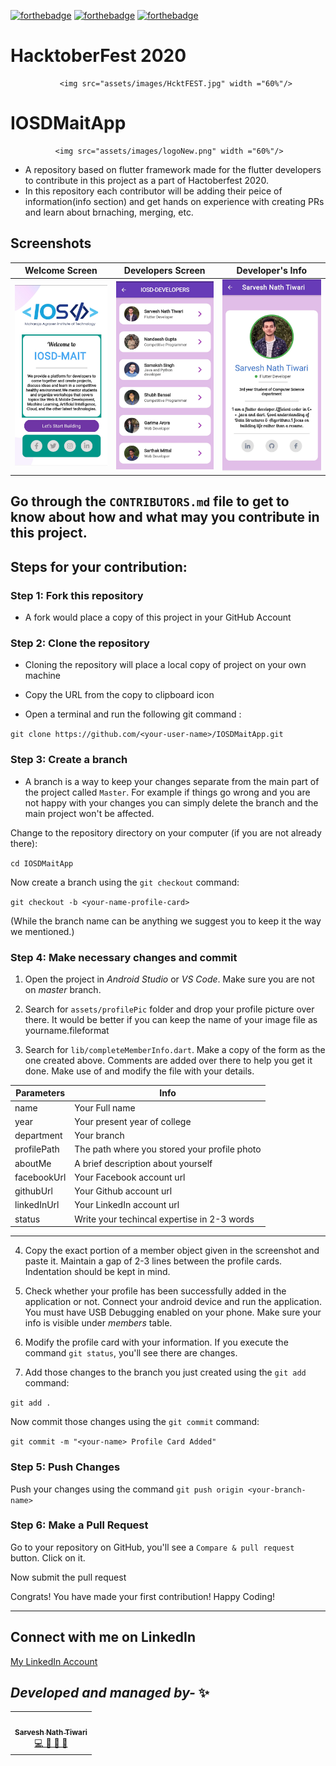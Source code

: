 [![forthebadge](https://forthebadge.com/images/badges/built-by-developers.svg)](https://forthebadge.com)
[![forthebadge](https://forthebadge.com/images/badges/built-with-love.svg)](https://forthebadge.com)
[![forthebadge](https://forthebadge.com/images/badges/built-with-swag.svg)](https://forthebadge.com)



# HacktoberFest 2020

               <img src="assets/images/HcktFEST.jpg" width ="60%"/>



# IOSDMaitApp

              <img src="assets/images/logoNew.png" width ="60%"/>




- A repository based on flutter framework made for the flutter developers to contribute in this project as a part of Hactoberfest 2020.
- In this repository each contributor will be adding their peice of information(info section) and get hands on experience with creating PRs and learn about brnaching, merging, etc.




## Screenshots

  | Welcome Screen                                                   | Developers Screen                                                 | Developer's Info                                              |
| -------------------------------------------------------------- | ----------------------------------------------------------------------- | -------------------------------------------------------------------- |
| <img src="assets/images/WelcomePage.jpg" width=260 alt="Home Page"> | <img src="assets/images/DevelopersScreen.jpg" width=260 alt="Category Screen"> | <img src="assets/images/DeveloperInfoScreen.jpg" width=260 alt="Navigation Drawer"> |


## Go through the  `CONTRIBUTORS.md`  file  to get to know about how and what may you contribute in this project.

## Steps for your contribution:

### Step 1: Fork this repository

- A fork would place a copy of this project in your GitHub Account

### Step 2: Clone the repository

- Cloning the repository will place a local copy of project on your own machine
- Copy the URL from the copy to clipboard icon


- Open a terminal and run the following git command :

`git clone https://github.com/<your-user-name>/IOSDMaitApp.git`

### Step 3: Create a branch

- A branch is a way to keep your changes separate from the main part of the project called `Master`. For example if things go wrong and you are not happy with your changes you can simply delete the branch and the main project won't be affected.

Change to the repository directory on your computer (if you are not already there):

`cd IOSDMaitApp`

Now create a branch using the `git checkout` command:

`git checkout -b <your-name-profile-card>`

(While the branch name can be anything we suggest you to keep it the way we mentioned.)

### Step 4: Make necessary changes and commit

1. Open the project in _Android Studio_ or
   _VS Code_. Make sure you are not on _master_ branch.

2. Search for `assets/profilePic` folder and drop your profile picture over there. It would be better if you can keep the name of your image file as
   yourname.fileformat

3. Search for  ` lib/completeMemberInfo.dart `.  Make a copy of the form as the one created above. Comments are added over there to help you get it done. Make use of and modify the file with your details.


| Parameters        |  Info                                        |
| ----------------- | -------------------------------------------- |
| name              | Your Full name                               |
| year              | Your present year of college                 |
| department        | Your branch                                  |
| profilePath       | The path where you stored your profile photo |
| aboutMe           | A brief description about yourself           |
| facebookUrl       | Your Facebook account url                    |
| githubUrl         | Your Github account url                      |
| linkedInUrl       | Your LinkedIn account url                    |
| status            | Write your techincal expertise in 2-3 words  |

---


4. Copy the exact portion of a member object given in the screenshot and paste it. Maintain a gap of 2-3 lines between the profile cards. Indentation should be kept in mind.

5. Check whether your profile has been successfully added in the application or not. Connect your android device and run the application.
   You must have USB Debugging enabled on your phone. Make sure your info is visible under _members_ table.

6. Modify the profile card with your information. If you execute the command `git status`, you'll see there are changes.

7. Add those changes to the branch you just created using the `git add` command:

`git add .`

Now commit those changes using the `git commit` command:

`git commit -m "<your-name> Profile Card Added"`

### Step 5: Push Changes

Push your changes using the command `git push origin <your-branch-name>`

### Step 6: Make a Pull Request

Go to your repository on GitHub, you'll see a `Compare & pull request` button. Click on it.


Now submit the pull request


Congrats!  You have made your first contribution!  Happy Coding!

---




## Connect with me on LinkedIn

[My LinkedIn Account](https://www.linkedin.com/in/sarvesh-nath-tiwari-5575a218a)

## *Developed and managed by-* ✨

<!-- ALL-CONTRIBUTORS-LIST:START - Do not remove or modify this section -->
<!-- prettier-ignore-start -->
<!-- markdownlint-disable -->

<table>

  <tr>
    <td align="center"><a href="https://github.com/sarveshsrv"><img src="https://he-s3.s3.amazonaws.com/media/avatars/sarveshsrv/resized/180/5a3aae9img_20190112_144045ff.jpg" width="100px;" alt=""/><br /><sub><b>Sarvesh Nath Tiwari</b></sub></a><br /><a href="https://github.com/sarveshsrv?tab=repositories" title="Code">💻 📖 📆 👀</a></td>
  </tr>
  
</table>
<!-- markdownlint-enable -->
<!-- prettier-ignore-end -->
<!-- ALL-CONTRIBUTORS-LIST:END -->

